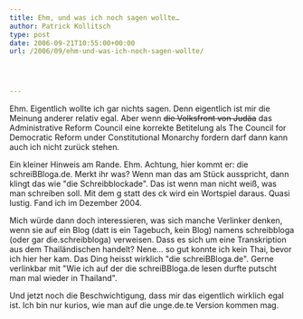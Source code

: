 ```yaml
---
title: Ehm, und was ich noch sagen wollte…
author: Patrick Kollitsch
type: post
date: 2006-09-21T10:55:00+00:00
url: /2006/09/ehm-und-was-ich-noch-sagen-wollte/




---
```

Ehm. Eigentlich wollte ich gar nichts sagen. Denn eigentlich ist mir die Meinung anderer relativ egal. Aber wenn <del>die Volksfront von Judäa</del> das Administrative Reform Council eine korrekte Betitelung als The Council for Democratic Reform under Constitutional Monarchy fordern darf dann kann auch ich nicht zurück stehen. 

Ein kleiner Hinweis am Rande. Ehm. Achtung, hier kommt er: die schreiBBloga.de. Merkt ihr was? Wenn man das am Stück ausspricht, dann klingt das wie "die Schreibblockade". Das ist wenn man nicht weiß, was man schreiben soll. Mit dem g statt des ck wird ein Wortspiel daraus. Quasi lustig. Fand ich im Dezember 2004. 

Mich würde dann doch interessieren, was sich manche Verlinker denken, wenn sie auf ein Blog (datt is ein Tagebuch, kein Blog) namens schreibbloga (oder gar die.schreibbloga) verweisen. Dass es sich um eine Transkription aus dem Thailändischen handelt? Nene... so gut konnte ich kein Thai, bevor ich hier her kam. Das Ding heisst wirklich "die schreiBBloga.de". Gerne verlinkbar mit "Wie ich auf der die schreiBBloga.de lesen durfte putscht man mal wieder in Thailand". 

Und jetzt noch die Beschwichtigung, dass mir das eigentlich wirklich egal ist. Ich bin nur kurios, wie man auf die unge.de.te Version kommen mag.
